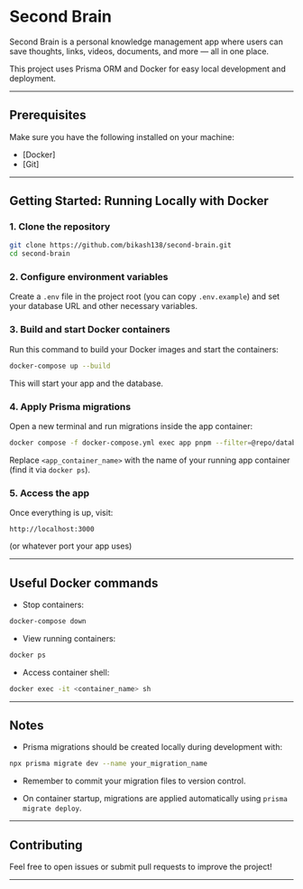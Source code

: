 # Second Brain

Second Brain is a personal knowledge management app where users can save thoughts, links, videos, documents, and more — all in one place.

This project uses Prisma ORM and Docker for easy local development and deployment.

---

## Prerequisites

Make sure you have the following installed on your machine:

- [Docker]
- [Git]

---

## Getting Started: Running Locally with Docker

### 1. Clone the repository

```bash
git clone https://github.com/bikash138/second-brain.git
cd second-brain
```

### 2. Configure environment variables

Create a `.env` file in the project root (you can copy `.env.example`) and set your database URL and other necessary variables.


### 3. Build and start Docker containers

Run this command to build your Docker images and start the containers:

```bash
docker-compose up --build
```

This will start your app and the database.

### 4. Apply Prisma migrations

Open a new terminal and run migrations inside the app container:

```bash
docker compose -f docker-compose.yml exec app pnpm --filter=@repo/database exec prisma migrate deploy
```

Replace `<app_container_name>` with the name of your running app container (find it via `docker ps`).

### 5. Access the app

Once everything is up, visit:

```
http://localhost:3000
```

(or whatever port your app uses)

---

## Useful Docker commands

- Stop containers:

```bash
docker-compose down
```

- View running containers:

```bash
docker ps
```

- Access container shell:

```bash
docker exec -it <container_name> sh
```

---

## Notes

- Prisma migrations should be created locally during development with:

```bash
npx prisma migrate dev --name your_migration_name
```

- Remember to commit your migration files to version control.

- On container startup, migrations are applied automatically using `prisma migrate deploy`.

---

## Contributing

Feel free to open issues or submit pull requests to improve the project!

---

